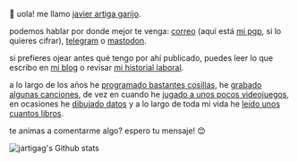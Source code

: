 👋 uola! me llamo [javier artiga garijo](https://media-asgard.s3.eu-west-1.amazonaws.com/22/05/07/48cc7bc0-6e64-4f4c-8883-a9056ff2ce8b_carnet2sq.jpg).

podemos hablar por donde mejor te venga: [correo](javier@artiga.es) (aquí está [mi pgp](https://javier.artiga.es/javier.artiga.es-public.key.txt), si lo quieres cifrar), [telegram](https://t.me/jartigag) o [mastodon](https://mastodon.social/@jartigag).

si prefieres ojear antes qué tengo por ahí publicado, puedes leer lo que escribo en [mi blog](https://jartigag.blog/) o revisar [mi historial laboral](https://mnf.red/jartigag).

a lo largo de los años he [programado bastantes cosillas](https://javier.artiga.es/gh-repos), he [grabado algunas canciones](https://javier.artiga.es/rec), de vez en cuando he [jugado a unos pocos videojuegos](https://fediverse.tv/c/steamdeck/video-playlists), en ocasiones he [dibujado datos](https://javier.artiga.es/dataviz) y a lo largo de toda mi vida he [leído unos cuantos libros](https://lectura.social/user/jartigag).

te animas a comentarme algo? espero tu mensaje! 😊

![jartigag's Github stats](https://github-readme-stats.vercel.app/api?username=jartigag&show_icons=true&theme=transparent&hide_rank=true&hide_border=true&hide_title=true&include_all_commits=true)
